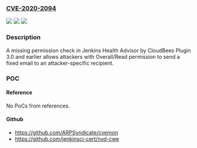 ### [CVE-2020-2094](https://cve.mitre.org/cgi-bin/cvename.cgi?name=CVE-2020-2094)
![](https://img.shields.io/static/v1?label=Product&message=Jenkins%20Health%20Advisor%20by%20CloudBees%20Plugin&color=blue)
![](https://img.shields.io/static/v1?label=Version&message=%3C%3D%203.0%20&color=brighgreen)
![](https://img.shields.io/static/v1?label=Vulnerability&message=CWE-285%3A%20Improper%20Authorization&color=brighgreen)

### Description

A missing permission check in Jenkins Health Advisor by CloudBees Plugin 3.0 and earlier allows attackers with Overall/Read permission to send a fixed email to an attacker-specific recipient.

### POC

#### Reference
No PoCs from references.

#### Github
- https://github.com/ARPSyndicate/cvemon
- https://github.com/jenkinsci-cert/nvd-cwe

